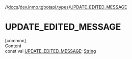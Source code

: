 //[docs](../../index.md)/[dev.inmo.tgbotapi.types](index.md)/[UPDATE_EDITED_MESSAGE](-u-p-d-a-t-e_-e-d-i-t-e-d_-m-e-s-s-a-g-e.md)



# UPDATE_EDITED_MESSAGE  
[common]  
Content  
const val [UPDATE_EDITED_MESSAGE](-u-p-d-a-t-e_-e-d-i-t-e-d_-m-e-s-s-a-g-e.md): [String](https://kotlinlang.org/api/latest/jvm/stdlib/kotlin/-string/index.html)  



